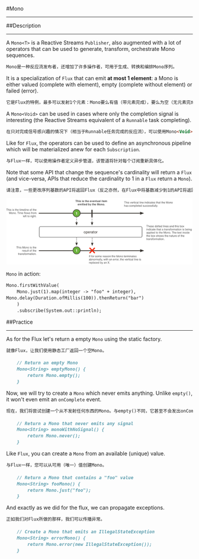 #Mono
***

##Description
***

A `Mono<T>` is a Reactive Streams `Publisher`, also augmented with a lot of operators 
that can be used to generate, transform, orchestrate Mono sequences.
```markdown
Mono是一种反应流发布者，还增加了许多操作者，可用于生成、转换和编排Mono序列。
```

It is a specialization of `Flux` that can emit **at most 1 <T> element**: 
a Mono is either valued (complete with element), empty (complete without element) 
or failed (error).
```markdown
它是Flux的特例，最多可以发射1个元素：Mono要么有值（带元素完成），要么为空（无元素完成），要么为失败（错误）。
```

A `Mono<Void>` can be used in cases where only the completion signal is interesting 
(the Reactive Streams equivalent of a `Runnable` task completing).
```markdown
在只对完成信号感兴趣的情况下（相当于Runnable任务完成的反应流），可以使用Mono<Void>。
```

Like for `Flux`, the operators can be used to define an asynchronous pipeline 
which will be materialized anew for each `Subscription`.
```markdown
与Flux一样，可以使用操作者定义异步管道，该管道将针对每个订阅重新具体化。
```

Note that some API that change the sequence's cardinality will return a `Flux`
(and vice-versa, APIs that reduce the cardinality to 1 in a `Flux` return a `Mono`).
```markdown
请注意，一些更改序列基数的API将返回Flux（反之亦然，在Flux中将基数减少到1的API将返回Mono）。
```

![03_mono](image/03_Mono.png)

`Mono` in action:  
```markdown
Mono.firstWithValue(
    Mono.just(1).map(integer -> "foo" + integer),
Mono.delay(Duration.ofMillis(100)).thenReturn("bar")
    )
    .subscribe(System.out::println);
```

##Practice
***
As for the Flux let's return a empty `Mono` using the static factory.
```markdown
就像Flux，让我们使用静态工厂返回一个空Mono。

    // Return an empty Mono
    Mono<String> emptyMono() {
        return Mono.empty();
    }
```

Now, we will try to create a `Mono` which never emits anything. 
Unlike `empty()`, it won't even emit an `onComplete` event.
```markdown
现在，我们将尝试创建一个从不发射任何东西的Mono。与empty()不同，它甚至不会发出onComplete事件。

    // Return a Mono that never emits any signal
    Mono<String> monoWithNoSignal() {
        return Mono.never();
    }
```

Like `Flux`, you can create a `Mono` from an available (unique) value.
```markdown
与Flux一样，您可以从可用（唯一）值创建Mono。

    // Return a Mono that contains a "foo" value
    Mono<String> fooMono() {
        return Mono.just("foo");
    }
```

And exactly as we did for the flux, we can propagate exceptions.
```markdown
正如我们对Flux所做的那样，我们可以传播异常。

    // Create a Mono that emits an IllegalStateException
    Mono<String> errorMono() {
        return Mono.error(new IllegalStateException());
    }
```